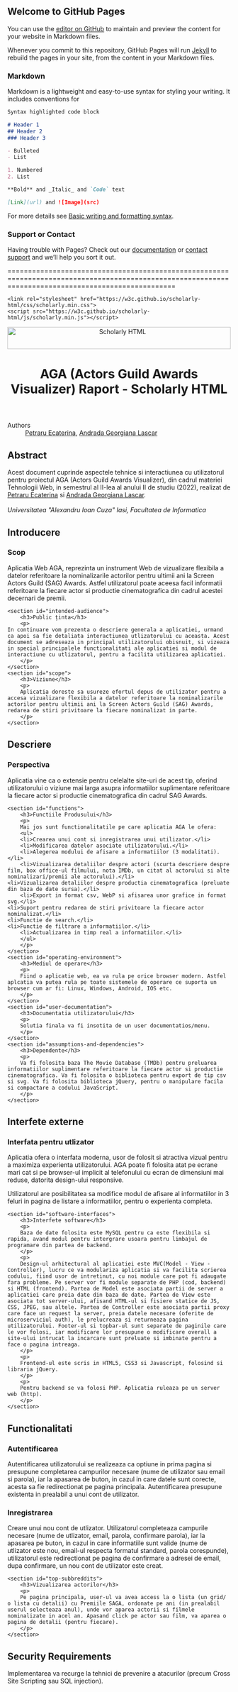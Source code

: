 ## Welcome to GitHub Pages

You can use the [editor on GitHub](https://github.com/ecaterinapetraru/ecaterinapetraru.github.io/edit/main/README.md) to maintain and preview the content for your website in Markdown files.

Whenever you commit to this repository, GitHub Pages will run [Jekyll](https://jekyllrb.com/) to rebuild the pages in your site, from the content in your Markdown files.

### Markdown

Markdown is a lightweight and easy-to-use syntax for styling your writing. It includes conventions for

```markdown
Syntax highlighted code block

# Header 1
## Header 2
### Header 3

- Bulleted
- List

1. Numbered
2. List

**Bold** and _Italic_ and `Code` text

[Link](url) and ![Image](src)
```

For more details see [Basic writing and formatting syntax](https://docs.github.com/en/github/writing-on-github/getting-started-with-writing-and-formatting-on-github/basic-writing-and-formatting-syntax).


### Support or Contact

Having trouble with Pages? Check out our [documentation](https://docs.github.com/categories/github-pages-basics/) or [contact support](https://support.github.com/contact) and we’ll help you sort it out.

=====================================================================================================================================================
<!DOCTYPE html>
<html lang="ro">
<head>
    <meta charset="utf-8">
    <meta name="viewport" content="width=device-width, initial-scale=1.0, user-scalable=yes">
    <title>AGA (Actors Guild Awards Visualizer) Scholarly HTML Report</title>

    <link rel="stylesheet" href="https://w3c.github.io/scholarly-html/css/scholarly.min.css">
    <script src="https://w3c.github.io/scholarly-html/js/scholarly.min.js"></script>
</head>
<body>
<header>
    <div class="banner">
        <img style="width: 100%" src="/static/assets/scholarly-html.svg" width="227" height="50" alt="Scholarly HTML">
    </div>
    <h1><project>AGA (Actors Guild Awards Visualizer)</project> Raport - Scholarly HTML</h1>
</header>

<div role="contentinfo">
    <dl>
        <dt>Authors</dt>
        <dd>
            <a href="https://github.com/ecaterinapetraru" target="_blank">Petraru Ecaterina</a>,
            <a href="https://github.com/andradalascar" target="_blank">Andrada Georgiana Lascar</a>
        </dd>
    </dl>
</div>
<section typeof="sa:Abstract" id="abstract" role="doc-abstract">
    <h2>Abstract</h2>
    <p>
        Acest document cuprinde aspectele tehnice si interactiunea cu utilizatorul pentru proiectul AGA (Actors Guild Awards Visualizer), din cadrul materiei <web>Tehnologii Web</web>, in semestrul al II-lea al anului II de studiu (2022), realizat de <a href="https://github.com/ecaterinapetraru">Petraru Ecaterina</a> si <a href="https://github.com/andradalascar">Andrada Georgiana Lascar</a>.
        <br>
        <br>
        <infoiasi><i>Universitatea "Alexandru Ioan Cuza" Iasi, Facultatea de Informatica</i></infoiasi>
    </p>
</section>
<!--1.Introduction-->
<section id="introduction" role="doc-introduction">
    <h2>Introducere</h2>
    <section id="purpose">
        <!-- review? -->
        <h3>Scop</h3>
        <p>
		Aplicatia Web AGA, reprezinta un instrument Web de vizualizare flexibila a datelor referitoare la nominalizarile actorilor pentru ultimii ani la Screen Actors Guild (SAG) Awards. Astfel utilizatorul poate aceesa facil informatii referitoare la fiecare actor si productie cinematografica din cadrul acestei decernari de premii.
        </p>
    </section>

    <section id="intended-audience">
        <h3>Public ținta</h3>
        <p>
	In continuare vom prezenta o descriere generala a aplicatiei, urmand ca apoi sa fie detaliata interactiunea utlizatorului cu aceasta. Acest document se adreseaza in principal utilizatorului obisnuit, si vizeaza in special principalele functionalitati ale aplicatiei si modul de interactiune cu utlizatorul, pentru a facilita utilizarea aplicatiei.
        </p>
    </section>
    <section id="scope">
        <h3>Viziune</h3>
        <p>
        Aplicatia doreste sa usureze efortul depus de utilizator pentru a accesa vizualizare flexibila a datelor referitoare la nominalizarile actorilor pentru ultimii ani la Screen Actors Guild (SAG) Awards, redarea de stiri privitoare la fiecare nominalizat in parte.
        </p>
    </section>
</section>

<!-- 2. Description -->
<section id="description" role="doc-introduction">
    <h2>Descriere</h2>
    <section id="perspective">
        <h3>Perspectiva</h3>
        <p>
        Aplicatia vine ca o extensie pentru celelalte site-uri de acest tip, oferind utilizatorului o viziune mai larga asupra informatiilor suplimentare referitoare la fiecare actor si productie cinematografica din cadrul SAG Awards.
        </p>
    </section>

    <section id="functions">
        <h3>Functiile Produsului</h3>
        <p>
        Mai jos sunt functionalitatile pe care aplicatia AGA le ofera:
        <ul>
        <li>Crearea unui cont si inregistrarea unui utilizator.</li>
        <li>Modificarea datelor asociate utilizatorului.</li>
        <li>Alegerea modului de afisare a informatiilor (3 modalitati).</li>
        <li>Vizualizarea detaliilor despre actori (scurta descriere despre film, box office-ul filmului, nota IMDb, un citat al actorului si alte nominalizari/premii ale actorului).</li>
	<li>Vizualizarea detaliilor despre productia cinematografica (preluate din baza de date sursa).</li>
        <li>Export in format csv, WebP si afisarea unor grafice in format svg.</li>
	<li>Suport pentru redarea de stiri privitoare la fiecare actor nominalizat.</li>
	<li>Functie de search.</li>
	<li>Functie de filtrare a informatiilor.</li>
        <li>Actualizarea in timp real a informatiilor.</li>
        </ul>
        </p>
    </section>
    <section id="operating-environment">
        <h3>Mediul de operare</h3>
        <p>
        Fiind o aplicatie web, ea va rula pe orice browser modern. Astfel aplcatia va putea rula pe toate sistemele de operare ce suporta un browser cum ar fi: Linux, Windows, Android, IOS etc.
        </p>
    </section>
	<section id="user-documentation">
        <h3>Documentatia utilizatorului</h3>
        <p>
        Solutia finala va fi insotita de un user documentatios/menu.
        </p>
    </section>
	<section id="assumptions-and-dependencies">
        <h3>Dependente</h3>
        <p>
        Va fi folosita baza The Movie Database (TMDb) pentru preluarea informatiilor suplimentare referitoare la fiecare actor si productie cinematografica. Va fi folosita o biblioteca pentru export de tip csv si svg. Va fi folosita biblioteca jQuery, pentru o manipulare facila si compactare a codului JavaScript.
        </p>
    </section>
</section>

<!--3.External Interface Requirements-->
<section id="interfaces">
    <h2>Interfete externe</h2>
    <section id="user-interface">
        <h3>Interfata pentru utlizator</h3>
        <p>
        Aplicatia ofera o interfata moderna, usor de folosit si atractiva vizual pentru a maximiza experienta utilizatorului. AGA poate fi folosita atat pe ecrane mari cat si pe browser-ul implicit al telefonului cu ecran de dimensiuni mai reduse, datorita design-ului responsive.
        </p>
        <p>
        Utilizatorul are posibilitatea sa modifice modul de afisare al informatiilor in 3 feluri in pagina de listare a informatiilor, pentru o experienta completa.
        </p>
    </section>

    <section id="software-interfaces">
        <h3>Interfete software</h3>
        <p>
        Baza de date folosita este MySQL pentru ca este flexibila si rapida, avand modul pentru intergrare usoara pentru limbajul de programare din partea de backend.
        </p>
        <p>
        Design-ul arhitectural al aplicatiei este MVC(Model - View - Controller), lucru ce va modulariza aplicatia si va facilita scrierea codului, fiind usor de intretinut, cu noi module care pot fi adaugate fara probleme. Pe server vor fi module separate de PHP (cod, backend) si HTML (frontend). Partea de Model este asociata partii de server a aplicatiei care preia date din baza de date. Partea de View este asociata tot server-ului, afisand HTML-ul si fisiere statice de JS, CSS, JPEG, sau altele. Partea de Controller este asociata partii proxy care face un request la server, preia datele necesare (oferite de microserviciul auth), le prelucreaza si returneaza pagina utilizatorului. Footer-ul si topbar-ul sunt separate de paginile care le vor folosi, iar modificare lor presupune o modificare overall a site-ului intrucat la incarcare sunt preluate si imbinate pentru a face o pagina intreaga.
        </p>
        <p>
        Frontend-ul este scris in HTML5, CSS3 si Javascript, folosind si libraria jQuery.
        </p>
        <p>
        Pentru backend se va folosi PHP. Aplicatia ruleaza pe un server web (http).
        </p>
    </section>

<!--4.System Features-->
<section id="system-features">
    <!-- review? -->
    <h2>Functionalitati</h2>
    <section id="login">
        <h3>Autentificarea</h3>
        <p>
        Autentificarea utilizatorului se realizeaza ca optiune in prima pagina si presupune completarea campurilor necesare (nume de utilizator sau email si parola), iar la apasarea de buton, in cazul in care datele sunt corecte, acesta sa fie redirectionat pe pagina principala. Autentificarea presupune existenta in prealabil a unui cont de utilizator.
        </p>
    </section>
    <section id="register">
        <h3>Inregistrarea</h3>
        <p>
        Creare unui nou cont de utlizator. Utilizatorul completeaza campurile necesare (nume de utlizator, email, parola, confirmare parola), iar la apasarea pe buton, in cazul in care informatiile sunt valide (nume de utlizator este nou, email-ul respecta formatul standard, parola corespunde), utilizatorul este redirectionat pe pagina de confirmare a adresei de email, dupa confirmare, un nou cont de utilizator este creat.
        </p>
    </section>

    <section id="top-subbreddits">
        <h3>Vizualizarea actorilor</h3>
        <p>
        Pe pagina principala, user-ul va avea access la o lista (un grid/ o lista cu detalii) cu Premiile SAGA, ordonate pe ani (in prealabil userul selecteaza anul), unde vor aparea actorii si filmele nominalizate in acel an. Apasand click pe actor sau film, va aparea o pagina de detalii (pentru fiecare).
        </p>
    </section>

<!--5.Other Nonfunctional Requirements-->
<section id="other">
    <h2>Security Requirements</h2>
    <p>
	Implementarea va recurge la tehnici de prevenire a atacurilor (precum Cross Site Scripting sau SQL injection).
    </p>
</section>

</body>
</html>
